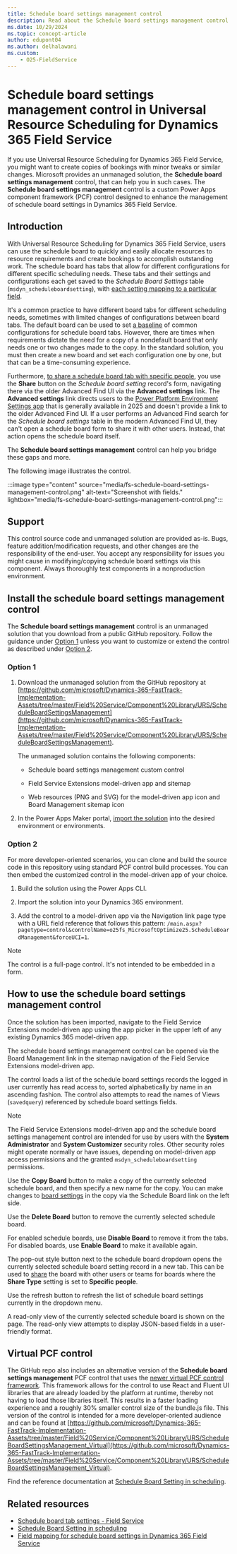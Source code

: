 ```yaml
---
title: Schedule board settings management control
description: Read about the Schedule board settings management control that can help users duplicate tasks and share bookings in Universal Resource Scheduling for Dynamics 365 Field Service.
ms.date: 10/29/2024
ms.topic: concept-article
author: edupont04
ms.author: delhalawani
ms.custom:
    - O25-FieldService
---
```


# Schedule board settings management control in Universal Resource Scheduling for Dynamics 365 Field Service

If you use Universal Resource Scheduling for Dynamics 365 Field Service, you might want to create copies of bookings with minor tweaks or similar changes. Microsoft provides an unmanaged solution, the **Schedule board settings management** control, that can help you in such cases. The **Schedule board settings management** control is a custom Power Apps component framework (PCF) control designed to enhance the management of schedule board settings in Dynamics 365 Field Service.

## Introduction

With Universal Resource Scheduling for Dynamics 365 Field Service, users can use the schedule board to quickly and easily allocate resources to resource requirements and create bookings to accomplish outstanding work. The schedule board has tabs that allow for different configurations for different specific scheduling needs. These tabs and their settings and configurations each get saved to the *Schedule Board Settings* table (`msdyn_scheduleboardsetting`), with [each setting mapping to a particular field](fs-schedule-board-settings-field-mapping.md).

It's a common practice to have different board tabs for different scheduling needs, sometimes with limited changes of configurations between board tabs. The default board can be used to set [a baseline](/dynamics365/field-service/schedule-board-tab-settings#basic-section) of common configurations for schedule board tabs. However, there are times when requirements dictate the need for a copy of a nondefault board that only needs one or two changes made to the copy. In the standard solution, you must then create a new board and set each configuration one by one, but that can be a time-consuming experience.

Furthermore, [to share a schedule board tab with specific people](/dynamics365/field-service/schedule-board-tab-settings#share-a-schedule-board-tab-with-specific-people), you use the **Share** button on the *Schedule board setting* record's form, navigating there via the older Advanced Find UI via the **Advanced settings** link. The **Advanced settings** link directs users to the [Power Platform Environment Settings app](/power-platform/release-plan/2024wave1/power-apps/use-power-platform-environment-settings-app) that is generally available in 2025 and doesn't provide a link to the older Advanced Find UI. If a user performs an Advanced Find search for the *Schedule board settings* table in the modern Advanced Find UI, they can't open a schedule board form to share it with other users. Instead, that action opens the schedule board itself.

The **Schedule board settings management** control can help you bridge these gaps and more.

The following image illustrates the control.

:::image type="content" source="media/fs-schedule-board-settings-management-control.png" alt-text="Screenshot with fields." lightbox="media/fs-schedule-board-settings-management-control.png":::

## Support

This control source code and unmanaged solution are provided as-is. Bugs, feature addition/modification requests, and other changes are the responsibility of the end-user. You accept any responsibility for issues you might cause in modifying/copying schedule board settings via this component. Always thoroughly test components in a nonproduction environment.

## Install the schedule board settings management control

The **Schedule board settings management** control is an unmanaged solution that you download from a public GitHub repository. Follow the guidance under [Option 1](#option-1) unless you want to customize or extend the control as described under [Option 2](#option-2).  

### Option 1

1. Download the unmanaged solution from the GitHub repository at [https://github.com/microsoft/Dynamics-365-FastTrack-Implementation-Assets/tree/master/Field%20Service/Component%20Library/URS/ScheduleBoardSettingsManagement](https://github.com/microsoft/Dynamics-365-FastTrack-Implementation-Assets/tree/master/Field%20Service/Component%20Library/URS/ScheduleBoardSettingsManagement).  

    The unmanaged solution contains the following components:

    - Schedule board settings management custom control

    - Field Service Extensions model-driven app and sitemap

    - Web resources (PNG and SVG) for the model-driven app icon and Board Management sitemap icon

2. In the Power Apps Maker portal, [import the solution](/power-apps/maker/data-platform/import-update-export-solutions) into the desired environment or environments.  

### Option 2

For more developer-oriented scenarios, you can clone and build the source code in this repository using standard PCF control build processes. You can then embed the customized control in the model-driven app of your choice.

1. Build the solution using the Power Apps CLI.

2. Import the solution into your Dynamics 365 environment.

3. Add the control to a model-driven app via the Navigation link page type with a URL field reference that follows this pattern: `/main.aspx?pagetype=control&controlName=o25fs_MicrosoftOptimize25.ScheduleBoardManagement&forceUCI=1`.

> [!NOTE]
> The control is a full-page control. It's not intended to be embedded in a form.

## How to use the schedule board settings management control

Once the solution has been imported, navigate to the Field Service Extensions model-driven app using the app picker in the upper left of any existing Dynamics 365 model-driven app.

The schedule board settings management control can be opened via the Board Management link in the sitemap navigation of the Field Service Extensions model-driven app.

The control loads a list of the schedule board settings records the logged in user currently has read access to, sorted alphabetically by name in an ascending fashion. The control also attempts to read the names of Views (`savedquery`) referenced by schedule board settings fields.

> [!NOTE]
> The Field Service Extensions model-driven app and the schedule board settings management control are intended for use by users with the **System Administrator** and **System Customizer** security roles. Other security roles might operate normally or have issues, depending on model-driven app access permissions and the granted `msdyn_scheduleboardsetting` permissions.

Use the **Copy Board** button to make a copy of the currently selected schedule board, and then specify a new name for the copy. You can make changes to [board settings](/dynamics365/field-service/schedule-board-tab-settings#board-settings) in the copy via the Schedule Board link on the left side.

Use the **Delete Board** button to remove the currently selected schedule board.

For enabled schedule boards, use **Disable Board** to remove it from the tabs. For disabled boards, use **Enable Board** to make it available again.

The pop-out style button next to the schedule board dropdown opens the currently selected schedule board setting record in a new tab. This can be used to [share](/power-platform/admin/wp-security-cds#record-sharing) the board with other users or teams for boards where the **Share Type** setting is set to **Specific people**.

Use the refresh button to refresh the list of schedule board settings currently in the dropdown menu.

A read-only view of the currently selected schedule board is shown on the page. The read-only view attempts to display JSON-based fields in a user-friendly format.

## Virtual PCF control

The GitHub repo also includes an alternative version of the **Schedule board settings management** PCF control that uses the [newer virtual PCF control framework](/power-apps/developer/component-framework/react-controls-platform-libraries). This framework allows for the control to use React and Fluent UI libraries that are already loaded by the platform at runtime, thereby not having to load those libraries itself. This results in a faster loading experience and a roughly 30% smaller control size of the bundle.js file. This version of the control is intended for a more developer-oriented audience and can be found at [https://github.com/microsoft/Dynamics-365-FastTrack-Implementation-Assets/tree/master/Field%20Service/Component%20Library/URS/ScheduleBoardSettingsManagement_Virtual](https://github.com/microsoft/Dynamics-365-FastTrack-Implementation-Assets/tree/master/Field%20Service/Component%20Library/URS/ScheduleBoardSettingsManagement_Virtual).  

Find the reference documentation at [Schedule Board Setting in scheduling](/common-data-model/schema/core/applicationcommon/foundationcommon/crmcommon/projectcommon/scheduling/scheduleboardsetting).  

## Related resources

- [Schedule board tab settings - Field Service](/dynamics365/field-service/schedule-board-tab-settings)  
- [Schedule Board Setting in scheduling](/common-data-model/schema/core/applicationcommon/foundationcommon/crmcommon/projectcommon/scheduling/scheduleboardsetting)  
- [Field mapping for schedule board settings in Dynamics 365 Field Service](fs-schedule-board-settings-field-mapping.md)  
